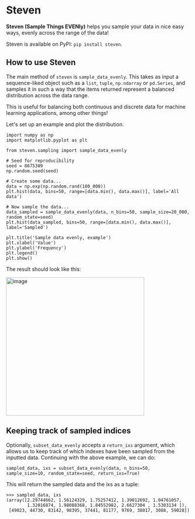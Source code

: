 # Steven

**Steven (Sample Things EVENly)** helps you sample your data in nice easy ways, evenly across the range of the data!

Steven is available on PyPI: `pip install steven`.

## How to use Steven

The main method of `steven` is `sample_data_evenly`. This takes as input a sequence-liked object such as a `list`, `tuple`, `np.ndarray` or `pd.Series`, and samples it in such a way that the items returned represent a balanced distribution across the data range.

This is useful for balancing both continuous and discrete data for machine learning applications, among other things!

Let's set up an example and plot the distribution.
```
import numpy as np
import matplotlib.pyplot as plt

from steven.sampling import sample_data_evenly

# Seed for reproducibility
seed = 8675309
np.random.seed(seed)

# Create some data...
data = np.exp(np.random.rand(100_000))
plt.hist(data, bins=50, range=[data.min(), data.max()], label='All data')

# Now sample the data...
data_sampled = sample_data_evenly(data, n_bins=50, sample_size=20_000, random_state=seed)
plt.hist(data_sampled, bins=50, range=[data.min(), data.max()], label='Sampled')

plt.title('Sample data evenly, example')
plt.xlabel('Value')
plt.ylabel('Frequency')
plt.legend()
plt.show()
```

The result should look like this:

<img width="377" alt="image" src="https://github.com/user-attachments/assets/051b34ff-66eb-4f8b-953e-aef1289832b3" />

## Keeping track of sampled indices

Optionally, `subset_data_evenly` accepts a `return_ixs` argument, which allows us to keep track of which indexes have been sampled from the inputted data. Continuing with the above example, we can do:

```
sampled_data, ixs = subset_data_evenly(data, n_bins=50, sample_size=10, random_state=seed, return_ixs=True)
```

This will return the sampled data and the ixs as a tuple:

```
>>> sampled_data, ixs 
(array([2.29744662, 1.56124329, 1.75257412, 1.39012692, 1.04761057,
        1.32016874, 1.98088368, 1.84552982, 2.6627304 , 1.5303134 ]),
 [49023, 44730, 83142, 98395, 37441, 81177, 9769, 38017, 3088, 59028])
```


